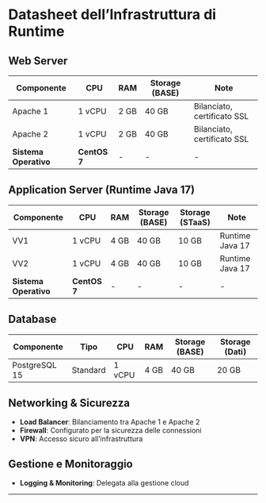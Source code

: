 # Datasheet dell’Infrastruttura di Runtime

## Web Server
| **Componente**   | **CPU** | **RAM** | **Storage (BASE)** | **Note** |
|------------------|--------|--------|------------------|----------|
| Apache 1        | 1 vCPU | 2 GB   | 40 GB           | Bilanciato, certificato SSL |
| Apache 2        | 1 vCPU | 2 GB   | 40 GB           | Bilanciato, certificato SSL |
| **Sistema Operativo** | **CentOS 7** | - | - | - |

## Application Server (Runtime Java 17)
| **Componente** | **CPU** | **RAM** | **Storage (BASE)** | **Storage (STaaS)** | **Note** |
|---------------|--------|--------|------------------|----------------|---------|
| VV1          | 1 vCPU | 4 GB   | 40 GB           | 10 GB          | Runtime Java 17 |
| VV2          | 1 vCPU | 4 GB   | 40 GB           | 10 GB          | Runtime Java 17 |
| **Sistema Operativo** | **CentOS 7** | - | - | - | - |

## Database
| **Componente**   | **Tipo**     | **CPU** | **RAM** | **Storage (BASE)** | **Storage (Dati)** |
|------------------|-------------|--------|--------|------------------|----------------|
| PostgreSQL 15   | Standard    | 1 vCPU | 4 GB   | 40 GB           | 20 GB |

## Networking & Sicurezza
- **Load Balancer**: Bilanciamento tra Apache 1 e Apache 2  
- **Firewall**: Configurato per la sicurezza delle connessioni  
- **VPN**: Accesso sicuro all’infrastruttura  

## Gestione e Monitoraggio
- **Logging & Monitoring**: Delegata alla gestione cloud  

---
